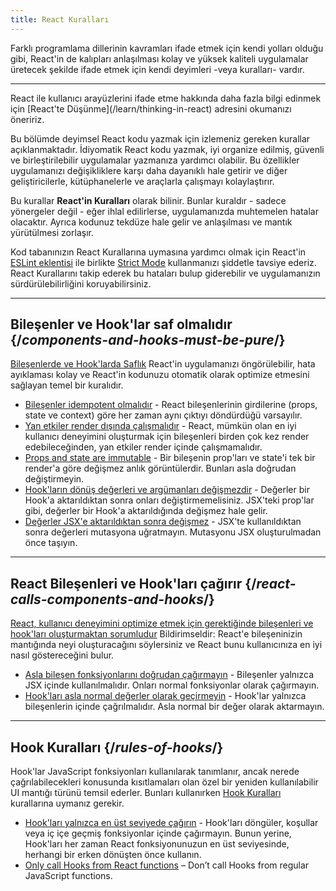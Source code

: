 ```yaml
---
title: React Kuralları
---
```


<Intro>
Farklı programlama dillerinin kavramları ifade etmek için kendi yolları olduğu gibi, React'in de kalıpları anlaşılması kolay ve yüksek kaliteli uygulamalar üretecek şekilde ifade etmek için kendi deyimleri -veya kuralları- vardır.
</Intro>

<InlineToc />

---

<Note>
React ile kullanıcı arayüzlerini ifade etme hakkında daha fazla bilgi edinmek için [React'te Düşünme](/learn/thinking-in-react) adresini okumanızı öneririz.
</Note>

Bu bölümde deyimsel React kodu yazmak için izlemeniz gereken kurallar açıklanmaktadır. İdiyomatik React kodu yazmak, iyi organize edilmiş, güvenli ve birleştirilebilir uygulamalar yazmanıza yardımcı olabilir. Bu özellikler uygulamanızı değişikliklere karşı daha dayanıklı hale getirir ve diğer geliştiricilerle, kütüphanelerle ve araçlarla çalışmayı kolaylaştırır.

Bu kurallar **React'in Kuralları** olarak bilinir. Bunlar kuraldır - sadece yönergeler değil - eğer ihlal edilirlerse, uygulamanızda muhtemelen hatalar olacaktır. Ayrıca kodunuz tekdüze hale gelir ve anlaşılması ve mantık yürütülmesi zorlaşır.

Kod tabanınızın React Kurallarına uymasına yardımcı olmak için React'in [ESLint eklentisi](https://www.npmjs.com/package/eslint-plugin-react-hooks) ile birlikte [Strict Mode](/reference/react/StrictMode) kullanmanızı şiddetle tavsiye ederiz. React Kurallarını takip ederek bu hataları bulup giderebilir ve uygulamanızın sürdürülebilirliğini koruyabilirsiniz.

---

## Bileşenler ve Hook'lar saf olmalıdır {/*components-and-hooks-must-be-pure*/}

[Bileşenlerde ve Hook'larda Saflık](/reference/rules/components-and-hooks-must-be-pure) React'in uygulamanızı öngörülebilir, hata ayıklaması kolay ve React'in kodunuzu otomatik olarak optimize etmesini sağlayan temel bir kuralıdır.

* [Bileşenler idempotent olmalıdır](/reference/rules/components-and-hooks-must-be-pure#components-and-hooks-must-be-idempotent) - React bileşenlerinin girdilerine (props, state ve context) göre her zaman aynı çıktıyı döndürdüğü varsayılır.
* [Yan etkiler render dışında çalışmalıdır](/reference/rules/components-and-hooks-must-be-pure#side-effects-must-run-outside-of-render) - React, mümkün olan en iyi kullanıcı deneyimini oluşturmak için bileşenleri birden çok kez render edebileceğinden, yan etkiler render içinde çalışmamalıdır.
* [Props and state are immutable](/reference/rules/components-and-hooks-must-be-pure#props-and-state-are-immutable) - Bir bileşenin prop'ları ve state'i tek bir render'a göre değişmez anlık görüntülerdir. Bunları asla doğrudan değiştirmeyin.
* [Hook'ların dönüş değerleri ve argümanları değişmezdir](/reference/rules/components-and-hooks-must-be-pure#return-values-and-arguments-to-hooks-are-immutable) - Değerler bir Hook'a aktarıldıktan sonra onları değiştirmemelisiniz. JSX'teki prop'lar gibi, değerler bir Hook'a aktarıldığında değişmez hale gelir.
* [Değerler JSX'e aktarıldıktan sonra değişmez](/reference/rules/components-and-hooks-must-be-pure#values-are-immutable-after-being-passed-to-jsx) - JSX'te kullanıldıktan sonra değerleri mutasyona uğratmayın. Mutasyonu JSX oluşturulmadan önce taşıyın.

---

## React Bileşenleri ve Hook'ları çağırır {/*react-calls-components-and-hooks*/}

[React, kullanıcı deneyimini optimize etmek için gerektiğinde bileşenleri ve hook'ları oluşturmaktan sorumludur](/reference/rules/react-calls-components-and-hooks) Bildirimseldir: React'e bileşeninizin mantığında neyi oluşturacağını söylersiniz ve React bunu kullanıcınıza en iyi nasıl göstereceğini bulur.

* [Asla bileşen fonksiyonlarını doğrudan çağırmayın](/reference/rules/react-calls-components-and-hooks#never-call-component-functions-directly) - Bileşenler yalnızca JSX içinde kullanılmalıdır. Onları normal fonksiyonlar olarak çağırmayın.
* [Hook'ları asla normal değerler olarak geçirmeyin](/reference/rules/react-calls-components-and-hooks#never-pass-around-hooks-as-regular-values) - Hook'lar yalnızca bileşenlerin içinde çağrılmalıdır. Asla normal bir değer olarak aktarmayın.

---

## Hook Kuralları {/*rules-of-hooks*/}

Hook'lar JavaScript fonksiyonları kullanılarak tanımlanır, ancak nerede çağrılabilecekleri konusunda kısıtlamaları olan özel bir yeniden kullanılabilir UI mantığı türünü temsil ederler. Bunları kullanırken [Hook Kuralları](/reference/rules/rules-of-hooks) kurallarına uymanız gerekir.

* [Hook'ları yalnızca en üst seviyede çağırın](/reference/rules/rules-of-hooks#only-call-hooks-at-the-top-level) - Hook'ları döngüler, koşullar veya iç içe geçmiş fonksiyonlar içinde çağırmayın. Bunun yerine, Hook'ları her zaman React fonksiyonunuzun en üst seviyesinde, herhangi bir erken dönüşten önce kullanın.
* [Only call Hooks from React functions](/reference/rules/rules-of-hooks#only-call-hooks-from-react-functions) – Don’t call Hooks from regular JavaScript functions.

